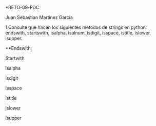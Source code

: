 *RETO-09-PDC

Juan Sebastian Martinez Garcia

1.Consulte que hacen los siguientes métodos de strings en python: endswith, startswith, isalpha, isalnum, isdigit, isspace, istitle, islower, isupper.

**Endswith:

Startwith

Isalpha

Isdigit

Isspace

Istitle

Islower

Isupper
